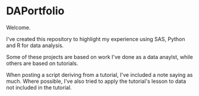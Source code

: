 # DAPortfolio

Welcome.

I've created this repository to highlight my experience using SAS, Python and R for data analysis.

Some of these projects are based on work I've done as a data anaylst, while others are based on tutorials. 

When posting a script deriving from a tutorial, I've included a note saying as much. Where possible, I've also tried to apply the tutorial's lesson to data not included in the tutorial.

